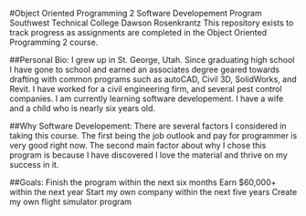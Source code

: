 #Object Oriented Programming 2
Software Developement Program
Southwest Technical College
Dawson Rosenkrantz
This repository exists to track progress as assignments are completed in the Object Oriented Programming 2 course.

##Personal Bio:
I grew up in St. George, Utah. Since graduating high school I have gone to school and earned an associates degree geared towards drafting with common programs such as autoCAD, Civil 3D, SolidWorks, and Revit. I have worked for a civil engineering firm, and several pest control companies. I am currently learning software developement. I have a wife and a child who is nearly six years old.

##Why Software Developement:
There are several factors I considered in taking this course. The first being the job outlook and pay for programmer is very good right now. The second main factor about why I chose this program is because I have discovered I love the material and thrive on my success in it.

##Goals:
Finish the program within the next six months
Earn $60,000+ within the next year
Start my own company within the next five years
Create my own flight simulator program
